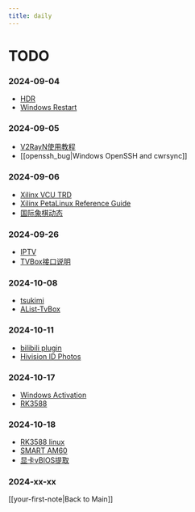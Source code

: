 ```yaml
---
title: daily
---
```


# TODO

### 2024-09-04
- [HDR](https://www.hao4k.cn/thread-24989-1-1.html)
- [Windows Restart](https://www.jikegou.net/cjwt/1994.html)

### 2024-09-05
- [V2RayN使用教程](https://github-wiki-see.page/m/biaowong/v2ray/wiki/V2RayN%E4%BD%BF%E7%94%A8%E6%95%99%E7%A8%8B)
- [[openssh_bug|Windows OpenSSH and cwrsync]]

### 2024-09-06
- [Xilinx VCU TRD](https://xilinx-wiki.atlassian.net/wiki/spaces/A/pages/460948332/Zynq+UltraScale+MPSoC+VCU+TRD+2020.1)
- [Xilinx PetaLinux Reference Guide](https://docs.amd.com/r/en-US/ug1144-petalinux-tools-reference-guide)
- [国际象棋动态](https://mp.weixin.qq.com/s/ZZvH56hPg2N9lisYLduAKg)

### 2024-09-26
- [IPTV](https://github.com/ngo5/IPTV)
- [TVBox接口说明](https://zhuanlan.zhihu.com/p/705935217)

### 2024-10-08
- [tsukimi](https://github.com/tsukinaha/tsukimi)
- [AList-TvBox](https://github.com/power721/alist-tvbox/blob/master/doc/README_zh.md)

### 2024-10-11
- [bilibili plugin](https://github.com/chen310/plugin.video.bili)
- [Hivision ID Photos](https://github.com/Zeyi-Lin/HivisionIDPhotos)

### 2024-10-17
- [Windows Activation](https://massgrave.dev/)
- [RK3588](https://wiki.friendlyelec.com/wiki/index.php/CM3588)

### 2024-10-18
- [RK3588 linux](https://wiki.t-firefly.com/zh_CN/ROC-RK3588-PC/linux_compile.html)
- [SMART AM60](https://www.smarttech.com/education/products/accessories/appliance-modules)
- [显卡vBIOS提取](https://foxi.buduanwang.vip/virtualization/pve/1602.html)

### 2024-xx-xx

[[your-first-note|Back to Main]]
